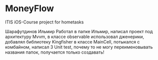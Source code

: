 # MoneyFlow
ITIS iOS-Course project for hometasks

Шарафутдинов Ильмир 
Работал в папке Ильмир, написал проект под архитектуру Mvvm, в классе observable использовал дженерики, добавлял библиотеку Kingfisher в классе MainCell, потыкался с комбайном, написал 3 Unit test, почему то не могу переименовывать названия папок, получается только создавать!
